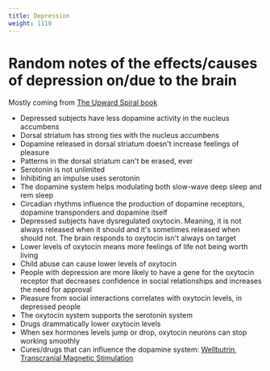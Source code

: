 ```yaml
---
title: Depression
weight: 1110
---
```


# Random notes of the effects/causes of depression on/due to the brain

Mostly coming from [The Upward Spiral book](https://www.goodreads.com/book/show/21413760-the-upward-spiral)

* Depressed subjects have less dopamine activity in the nucleus accumbens
* Dorsal striatum has strong ties with the nucleus accumbens
* Dopamine released in dorsal striatum doesn't increase feelings of pleasure
* Patterns in the dorsal striatum can't be erased, ever
* Serotonin is not unlimited
* Inhibiting an impulse uses serotonin
* The dopamine system helps modulating both slow-wave deep sleep and rem sleep
* Circadian rhythms influence the production of dopamine receptors, dopamine transponders and dopamine itself
* Depressed subjects have dysregulated oxytocin. Meaning, it is not always released when it should and it's sometimes released when should not. The brain responds to oxytocin isn't always on target
* Lower levels of oxytocin means more feelings of life not being worth living
* Child abuse can cause lower levels of oxytocin
* People with depression are more likely to have a gene for the oxytocin receptor that decreases confidence in social relationships and increases the need for approval
* Pleasure from social interactions correlates with oxytocin levels, in depressed people
* The oxytocin system supports the serotonin system
* Drugs drammatically lower oxytocin levels
* When sex hormones levels jump or drop, oxytocin neurons can stop working smoothly
* Cures/drugs that can influence the dopamine system: [Wellbutrin](https://en.wikipedia.org/wiki/Bupropion), [Transcranial Magnetic Stimulation](https://en.wikipedia.org/wiki/Transcranial_magnetic_stimulation)
